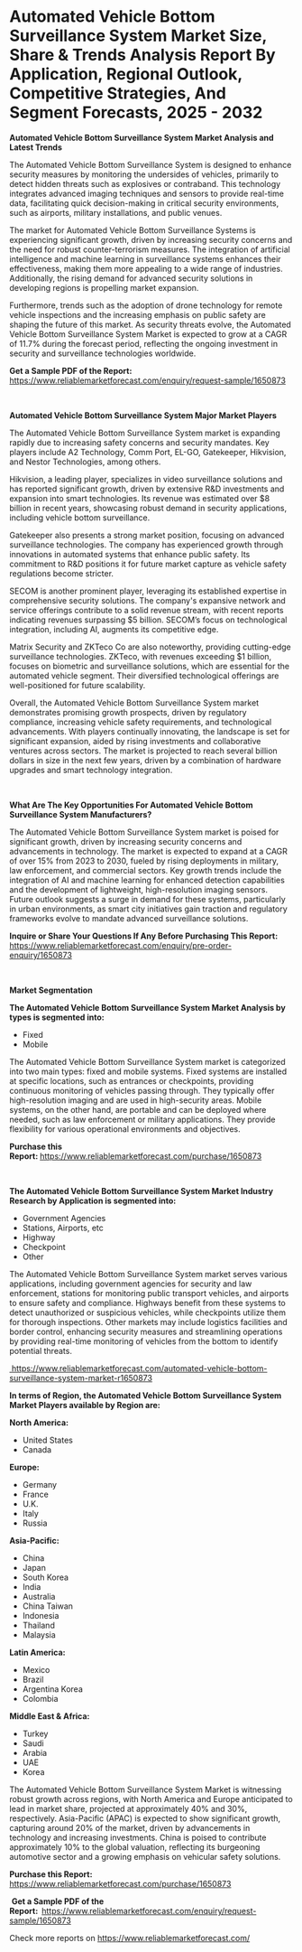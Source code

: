 <p><h1>Automated Vehicle Bottom Surveillance System Market Size, Share & Trends Analysis Report By Application, Regional Outlook, Competitive Strategies, And Segment Forecasts, 2025 - 2032</h1></p><p><strong>Automated Vehicle Bottom Surveillance System Market Analysis and Latest Trends</strong></p>
<p><p>The Automated Vehicle Bottom Surveillance System is designed to enhance security measures by monitoring the undersides of vehicles, primarily to detect hidden threats such as explosives or contraband. This technology integrates advanced imaging techniques and sensors to provide real-time data, facilitating quick decision-making in critical security environments, such as airports, military installations, and public venues.</p><p>The market for Automated Vehicle Bottom Surveillance Systems is experiencing significant growth, driven by increasing security concerns and the need for robust counter-terrorism measures. The integration of artificial intelligence and machine learning in surveillance systems enhances their effectiveness, making them more appealing to a wide range of industries. Additionally, the rising demand for advanced security solutions in developing regions is propelling market expansion.</p><p>Furthermore, trends such as the adoption of drone technology for remote vehicle inspections and the increasing emphasis on public safety are shaping the future of this market. As security threats evolve, the Automated Vehicle Bottom Surveillance System Market is expected to grow at a CAGR of 11.7% during the forecast period, reflecting the ongoing investment in security and surveillance technologies worldwide.</p></p>
<p><strong>Get a Sample PDF of the Report:&nbsp;</strong> <a href="https://www.reliablemarketforecast.com/enquiry/request-sample/1650873?utm_campaign=2724&utm_medium=2&utm_source=Github&utm_content=ia&utm_term=23032025&utm_id=automated-vehicle-bottom-surveillance-system">https://www.reliablemarketforecast.com/enquiry/request-sample/1650873</a></p>
<p>&nbsp;</p>
<p><strong>Automated Vehicle Bottom Surveillance System Major Market Players</strong></p>
<p><p>The Automated Vehicle Bottom Surveillance System market is expanding rapidly due to increasing safety concerns and security mandates. Key players include A2 Technology, Comm Port, EL-GO, Gatekeeper, Hikvision, and Nestor Technologies, among others. </p><p>Hikvision, a leading player, specializes in video surveillance solutions and has reported significant growth, driven by extensive R&D investments and expansion into smart technologies. Its revenue was estimated over $8 billion in recent years, showcasing robust demand in security applications, including vehicle bottom surveillance.</p><p>Gatekeeper also presents a strong market position, focusing on advanced surveillance technologies. The company has experienced growth through innovations in automated systems that enhance public safety. Its commitment to R&D positions it for future market capture as vehicle safety regulations become stricter.</p><p>SECOM is another prominent player, leveraging its established expertise in comprehensive security solutions. The company's expansive network and service offerings contribute to a solid revenue stream, with recent reports indicating revenues surpassing $5 billion. SECOM’s focus on technological integration, including AI, augments its competitive edge.</p><p>Matrix Security and ZKTeco Co are also noteworthy, providing cutting-edge surveillance technologies. ZKTeco, with revenues exceeding $1 billion, focuses on biometric and surveillance solutions, which are essential for the automated vehicle segment. Their diversified technological offerings are well-positioned for future scalability.</p><p>Overall, the Automated Vehicle Bottom Surveillance System market demonstrates promising growth prospects, driven by regulatory compliance, increasing vehicle safety requirements, and technological advancements. With players continually innovating, the landscape is set for significant expansion, aided by rising investments and collaborative ventures across sectors. The market is projected to reach several billion dollars in size in the next few years, driven by a combination of hardware upgrades and smart technology integration.</p></p>
<p>&nbsp;</p>
<p><strong>What Are The Key Opportunities For Automated Vehicle Bottom Surveillance System Manufacturers?</strong></p>
<p><p>The Automated Vehicle Bottom Surveillance System market is poised for significant growth, driven by increasing security concerns and advancements in technology. The market is expected to expand at a CAGR of over 15% from 2023 to 2030, fueled by rising deployments in military, law enforcement, and commercial sectors. Key growth trends include the integration of AI and machine learning for enhanced detection capabilities and the development of lightweight, high-resolution imaging sensors. Future outlook suggests a surge in demand for these systems, particularly in urban environments, as smart city initiatives gain traction and regulatory frameworks evolve to mandate advanced surveillance solutions.</p></p>
<p><strong>Inquire or Share Your Questions If Any Before Purchasing This Report:</strong> <a href="https://www.reliablemarketforecast.com/enquiry/pre-order-enquiry/1650873?utm_campaign=2724&utm_medium=2&utm_source=Github&utm_content=ia&utm_term=23032025&utm_id=automated-vehicle-bottom-surveillance-system">https://www.reliablemarketforecast.com/enquiry/pre-order-enquiry/1650873</a></p>
<p>&nbsp;</p>
<p><strong>Market Segmentation</strong></p>
<p><strong>The Automated Vehicle Bottom Surveillance System Market Analysis by types is segmented into:</strong></p>
<p><ul><li>Fixed</li><li>Mobile</li></ul></p>
<p><p>The Automated Vehicle Bottom Surveillance System market is categorized into two main types: fixed and mobile systems. Fixed systems are installed at specific locations, such as entrances or checkpoints, providing continuous monitoring of vehicles passing through. They typically offer high-resolution imaging and are used in high-security areas. Mobile systems, on the other hand, are portable and can be deployed where needed, such as law enforcement or military applications. They provide flexibility for various operational environments and objectives.</p></p>
<p><strong>Purchase this Report:&nbsp;</strong><a href="https://www.reliablemarketforecast.com/purchase/1650873?utm_campaign=2724&utm_medium=2&utm_source=Github&utm_content=ia&utm_term=23032025&utm_id=automated-vehicle-bottom-surveillance-system">https://www.reliablemarketforecast.com/purchase/1650873</a></p>
<p>&nbsp;</p>
<p><strong>The Automated Vehicle Bottom Surveillance System Market Industry Research by Application is segmented into:</strong></p>
<p><ul><li>Government Agencies</li><li>Stations, Airports, etc</li><li>Highway</li><li>Checkpoint</li><li>Other</li></ul></p>
<p><p>The Automated Vehicle Bottom Surveillance System market serves various applications, including government agencies for security and law enforcement, stations for monitoring public transport vehicles, and airports to ensure safety and compliance. Highways benefit from these systems to detect unauthorized or suspicious vehicles, while checkpoints utilize them for thorough inspections. Other markets may include logistics facilities and border control, enhancing security measures and streamlining operations by providing real-time monitoring of vehicles from the bottom to identify potential threats.</p></p>
<p><a href="https://www.reliablemarketforecast.com/automated-vehicle-bottom-surveillance-system-market-r1650873?utm_campaign=2724&utm_medium=2&utm_source=Github&utm_content=ia&utm_term=23032025&utm_id=automated-vehicle-bottom-surveillance-system">&nbsp;https://www.reliablemarketforecast.com/automated-vehicle-bottom-surveillance-system-market-r1650873</a></p>
<p><strong>In terms of Region, the Automated Vehicle Bottom Surveillance System Market Players available by Region are:</strong></p>
<p>
    <p> <strong> North America: </strong>
        <ul>
            <li>United States</li>
            <li>Canada</li>
        </ul>
        </p> 
    <p> <strong> Europe: </strong>
        <ul>
            <li>Germany</li>
            <li>France</li>
            <li>U.K.</li>
            <li>Italy</li>
            <li>Russia</li>
        </ul>
        </p> 
    <p> <strong> Asia-Pacific: </strong>
        <ul>
            <li>China</li>
            <li>Japan</li>
            <li>South Korea</li>
            <li>India</li>
            <li>Australia</li>
            <li>China Taiwan</li>
            <li>Indonesia</li>
            <li>Thailand</li>
            <li>Malaysia</li>
        </ul>
        </p> 
    <p> <strong> Latin America: </strong>
        <ul>
            <li>Mexico</li>
            <li>Brazil</li>
            <li>Argentina Korea</li>
            <li>Colombia</li>
        </ul>
        </p> 
    <p> <strong> Middle East & Africa: </strong>
        <ul>
            <li>Turkey</li>
            <li>Saudi</li>
            <li>Arabia</li>
            <li>UAE</li>
            <li>Korea</li>
        </ul>
    </p>
    </p>
<p><p>The Automated Vehicle Bottom Surveillance System Market is witnessing robust growth across regions, with North America and Europe anticipated to lead in market share, projected at approximately 40% and 30%, respectively. Asia-Pacific (APAC) is expected to show significant growth, capturing around 20% of the market, driven by advancements in technology and increasing investments. China is poised to contribute approximately 10% to the global valuation, reflecting its burgeoning automotive sector and a growing emphasis on vehicular safety solutions.</p></p>
<p><strong>Purchase this Report: </strong><a href="https://www.reliablemarketforecast.com/purchase/1650873?utm_campaign=2724&utm_medium=2&utm_source=Github&utm_content=ia&utm_term=23032025&utm_id=automated-vehicle-bottom-surveillance-system">https://www.reliablemarketforecast.com/purchase/1650873</a></p>
<p>&nbsp;<strong>Get a Sample PDF of the Report:&nbsp;&nbsp;</strong><a href="https://www.reliablemarketforecast.com/enquiry/request-sample/1650873?utm_campaign=2724&utm_medium=2&utm_source=Github&utm_content=ia&utm_term=23032025&utm_id=automated-vehicle-bottom-surveillance-system">https://www.reliablemarketforecast.com/enquiry/request-sample/1650873</a></p>
<p><strong></strong></p>
<p>Check more reports on <a href="https://www.reliablemarketforecast.com/?utm_campaign=2724&utm_medium=2&utm_source=Github&utm_content=ia&utm_term=23032025&utm_id=automated-vehicle-bottom-surveillance-system">https://www.reliablemarketforecast.com/</a></p>